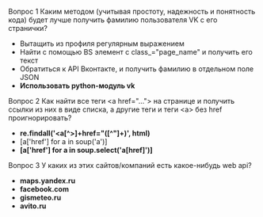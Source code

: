 Вопрос 1
Каким методом (учитывая простоту, надежность и понятность кода) будет лучше получить фамилию пользователя VK с его странички?
 * Вытащить из профиля регулярным выражением
 * Найти с помощью BS элемент с class_="page_name" и получить его текст
 * Обратиться к API Вконтакте, и получить фамилию в отдельном поле JSON
 * **Использовать python-модуль vk**
 
Вопрос 2
Как найти все теги \<a href="...">  на странице и получить ссылки из них в виде списка, а другие теги и теги \<a> без href проигнорировать?
 * **re.findall('<a[^>]+href="([^"]+)', html)**
 * [a['href'] for a in soup('a')]
 * **[a['href'] for a in soup.select('a[href]')]**
 
Вопрос 3
У каких из этих сайтов/компаний есть какое-нибудь web api? 
 * **maps.yandex.ru**
 * **facebook.com**
 * **gismeteo.ru**
 * **avito.ru**